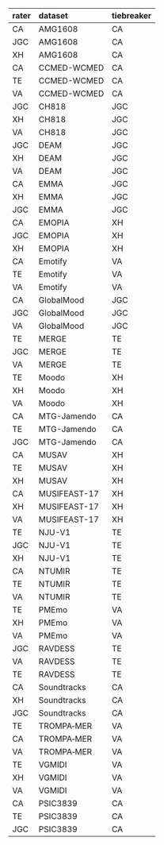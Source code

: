 |rater |dataset      |tiebreaker |
|:-----|:------------|:----------|
|CA    |AMG1608      |CA         |
|JGC   |AMG1608      |CA         |
|XH    |AMG1608      |CA         |
|CA    |CCMED-WCMED  |CA         |
|TE    |CCMED-WCMED  |CA         |
|VA    |CCMED-WCMED  |CA         |
|JGC   |CH818        |JGC        |
|XH    |CH818        |JGC        |
|VA    |CH818        |JGC        |
|JGC   |DEAM         |JGC        |
|XH    |DEAM         |JGC        |
|VA    |DEAM         |JGC        |
|CA    |EMMA         |JGC        |
|XH    |EMMA         |JGC        |
|JGC   |EMMA         |JGC        |
|CA    |EMOPIA       |XH         |
|JGC   |EMOPIA       |XH         |
|XH    |EMOPIA       |XH         |
|CA    |Emotify      |VA         |
|TE    |Emotify      |VA         |
|VA    |Emotify      |VA         |
|CA    |GlobalMood   |JGC        |
|JGC   |GlobalMood   |JGC        |
|VA    |GlobalMood   |JGC        |
|TE    |MERGE        |TE         |
|JGC   |MERGE        |TE         |
|VA    |MERGE        |TE         |
|TE    |Moodo        |XH         |
|XH    |Moodo        |XH         |
|VA    |Moodo        |XH         |
|CA    |MTG-Jamendo  |CA         |
|TE    |MTG-Jamendo  |CA         |
|JGC   |MTG-Jamendo  |CA         |
|CA    |MUSAV        |XH         |
|TE    |MUSAV        |XH         |
|XH    |MUSAV        |XH         |
|CA    |MUSIFEAST-17 |XH         |
|XH    |MUSIFEAST-17 |XH         |
|VA    |MUSIFEAST-17 |XH         |
|TE    |NJU-V1       |TE         |
|JGC   |NJU-V1       |TE         |
|XH    |NJU-V1       |TE         |
|CA    |NTUMIR       |TE         |
|TE    |NTUMIR       |TE         |
|VA    |NTUMIR       |TE         |
|TE    |PMEmo        |VA         |
|XH    |PMEmo        |VA         |
|VA    |PMEmo        |VA         |
|JGC   |RAVDESS      |TE         |
|VA    |RAVDESS      |TE         |
|TE    |RAVDESS      |TE         |
|CA    |Soundtracks  |CA         |
|XH    |Soundtracks  |CA         |
|JGC   |Soundtracks  |CA         |
|TE    |TROMPA‐MER   |VA         |
|CA    |TROMPA‐MER   |VA         |
|VA    |TROMPA‐MER   |VA         |
|TE    |VGMIDI       |VA         |
|XH    |VGMIDI       |VA         |
|VA    |VGMIDI       |VA         |
|CA    |PSIC3839     |CA         |
|TE    |PSIC3839     |CA         |
|JGC   |PSIC3839     |CA         |
